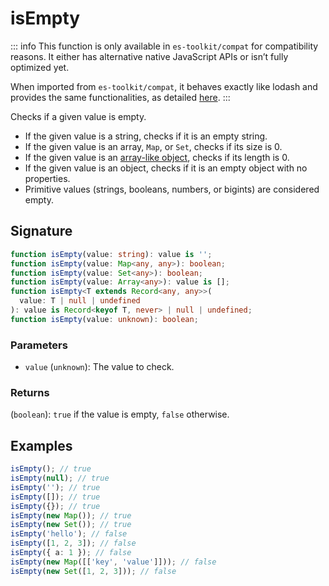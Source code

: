 # isEmpty

::: info
This function is only available in `es-toolkit/compat` for compatibility reasons. It either has alternative native JavaScript APIs or isn’t fully optimized yet.

When imported from `es-toolkit/compat`, it behaves exactly like lodash and provides the same functionalities, as detailed [here](../../../compatibility.md).
:::

Checks if a given value is empty.

- If the given value is a string, checks if it is an empty string.
- If the given value is an array, `Map`, or `Set`, checks if its size is 0.
- If the given value is an [array-like object](../predicate/isArrayLike.md), checks if its length is 0.
- If the given value is an object, checks if it is an empty object with no properties.
- Primitive values (strings, booleans, numbers, or bigints) are considered empty.

## Signature

```typescript
function isEmpty(value: string): value is '';
function isEmpty(value: Map<any, any>): boolean;
function isEmpty(value: Set<any>): boolean;
function isEmpty(value: Array<any>): value is [];
function isEmpty<T extends Record<any, any>>(
  value: T | null | undefined
): value is Record<keyof T, never> | null | undefined;
function isEmpty(value: unknown): boolean;
```

### Parameters

- `value` (`unknown`): The value to check.

### Returns

(`boolean`): `true` if the value is empty, `false` otherwise.

## Examples

```typescript
isEmpty(); // true
isEmpty(null); // true
isEmpty(''); // true
isEmpty([]); // true
isEmpty({}); // true
isEmpty(new Map()); // true
isEmpty(new Set()); // true
isEmpty('hello'); // false
isEmpty([1, 2, 3]); // false
isEmpty({ a: 1 }); // false
isEmpty(new Map([['key', 'value']])); // false
isEmpty(new Set([1, 2, 3])); // false
```
